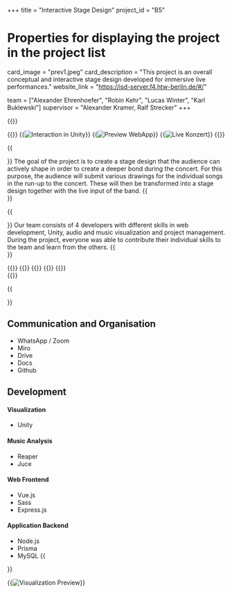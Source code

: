 +++
title = "Interactive Stage Design"
project_id = "B5"

# Properties for displaying the project in the project list
card_image = "prev1.jpeg"
card_description = "This project is an overall conceptual and interactive stage design developed for immersive live performances." 
website_link = "https://isd-server.f4.htw-berlin.de/#/"


team = ["Alexander Ehrenhoefer", "Robin Kehr", "Lucas Winter", "Karl Buklewski"]
supervisor = "Alexander Kramer, Ralf Strecker"
+++

{{<mediathek id="edb417f4c398cd3f7e07090cd5278b24" title="This is our work">}}


{{<gallery>}}
{{<image src="prev1.jpeg" alt="Interaction in Unity">}}
{{<image src="prev2.jpg" alt="Preview WebApp">}}
{{<image src="concert-square.jpg" alt="Live Konzert">}}
{{</gallery>}}

{{<section title="Our Goal">}}
The goal of the project is to create a stage design that the audience can actively shape in order to create a deeper bond during the concert. For this purpose, the audience will submit various drawings for the individual songs in the run-up to the concert. These will then be transformed into a stage design together with the live input of the band. 
{{</section>}}


{{<section title="The Team">}}
Our team consists of 4 developers with different skills in web development, Unity, audio and music visualization and project management. During the project, everyone was able to contribute their individual skills to the team and learn from the others.
{{</section >}}

{{<gallery>}}
{{<team-member image="alex.jpg" name="Alex">}}
{{<team-member image="robin.jpg" name="Robin">}}
{{<team-member image="lucas.jpg" name="Lucas">}}
{{<team-member image="karl.jpg" name="Karl">}}	
{{</gallery>}}


{{<section title="Tech Stack">}}
## Communication and Organisation
- WhatsApp / Zoom
- Miro
- Drive
- Docs
- Github
## Development
#### Visualization
- Unity
#### Music Analysis
- Reaper
- Juce
#### Web Frontend
- Vue.js
- Sass
- Express.js
#### Application Backend
- Node.js
- Prisma
- MySQL
{{</section>}}

{{<image src="full-screen-red-mountains.jpg" alt="Visualization Preview">}}